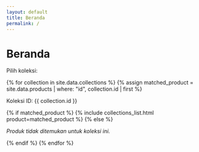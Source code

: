 ```yaml
---
layout: default
title: Beranda
permalink: /
---
```


<h1>Beranda</h1>
<p>Pilih koleksi:</p>

{% for collection in site.data.collections %}
  {% assign matched_product = site.data.products | where: "id", collection.id | first %}
  
  <p>Koleksi ID: {{ collection.id }}</p>

  {% if matched_product %}
    {% include collections_list.html product=matched_product %}
  {% else %}
    <p><em>Produk tidak ditemukan untuk koleksi ini.</em></p>
  {% endif %}
{% endfor %}
